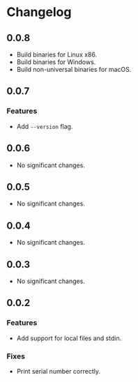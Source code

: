 # Changelog

## 0.0.8

- Build binaries for Linux x86.
- Build binaries for Windows.
- Build non-universal binaries for macOS.

## 0.0.7

### Features

- Add `--version` flag.

## 0.0.6

- No significant changes.

## 0.0.5

- No significant changes.

## 0.0.4

- No significant changes.

## 0.0.3

- No significant changes.

## 0.0.2

### Features

- Add support for local files and stdin.

### Fixes

- Print serial number correctly.
